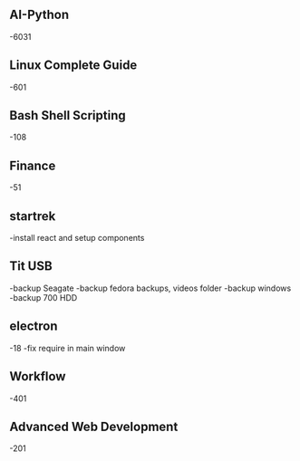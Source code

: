 ## AI-Python
 -6031

## Linux Complete Guide
 -601

## Bash Shell Scripting
 -108

## Finance
 -51

## startrek
 -install react and setup components

## Tit USB
 -backup Seagate
 -backup fedora backups, videos folder
 -backup windows
 -backup 700 HDD

## electron
 -18
 -fix require in main window

## Workflow
 -401

## Advanced Web Development
 -201

